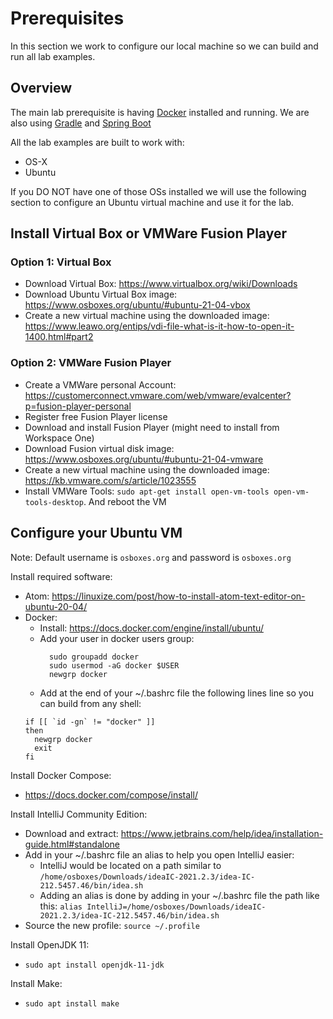 # Prerequisites

In this section we work to configure our local machine so we can build and run all lab examples.

## Overview
The main lab prerequisite is having [Docker](https://www.docker.com/) installed and running. 
We are also using [Gradle](https://gradle.org/) and [Spring Boot](https://gradle.org/)

All the lab examples are built to work with:
* OS-X
* Ubuntu

If you DO NOT have one of those OSs installed we will use the following section to configure an Ubuntu virtual machine and use it for the lab.

## Install Virtual Box or VMWare Fusion Player

### Option 1: Virtual Box
* Download Virtual Box: https://www.virtualbox.org/wiki/Downloads
* Download Ubuntu Virtual Box image: https://www.osboxes.org/ubuntu/#ubuntu-21-04-vbox
* Create a new virtual machine using the downloaded image: https://www.leawo.org/entips/vdi-file-what-is-it-how-to-open-it-1400.html#part2


### Option 2: VMWare Fusion Player

* Create a VMWare personal Account: https://customerconnect.vmware.com/web/vmware/evalcenter?p=fusion-player-personal
* Register free Fusion Player license
* Download and install Fusion Player (might need to install from Workspace One)
* Download Fusion virtual disk image: https://www.osboxes.org/ubuntu/#ubuntu-21-04-vmware
* Create a new virtual machine using the downloaded image: https://kb.vmware.com/s/article/1023555
* Install VMWare Tools: `sudo apt-get install open-vm-tools open-vm-tools-desktop`. And reboot the VM


## Configure your Ubuntu VM
Note: Default username is `osboxes.org` and password is `osboxes.org`

Install required software:
* Atom: https://linuxize.com/post/how-to-install-atom-text-editor-on-ubuntu-20-04/
* Docker: 
    * Install: https://docs.docker.com/engine/install/ubuntu/
    * Add your user in docker users group: 
      ```
        sudo groupadd docker
        sudo usermod -aG docker $USER
        newgrp docker
      ```
    * Add at the end of your ~/.bashrc file the following lines line so you can build from any shell: 
    ```# Switch groups, but only if necessary
    if [[ `id -gn` != "docker" ]]
    then
      newgrp docker
      exit
    fi
    ```

Install Docker Compose:
* https://docs.docker.com/compose/install/

Install IntelliJ Community Edition: 
* Download and extract: https://www.jetbrains.com/help/idea/installation-guide.html#standalone 
* Add in your ~/.bashrc file an alias to help you open IntelliJ easier:
  * IntelliJ would be located on a path similar to `/home/osboxes/Downloads/ideaIC-2021.2.3/idea-IC-212.5457.46/bin/idea.sh`
  * Adding an alias is done by adding in your ~/.bashrc file the path like this: ```alias IntelliJ=/home/osboxes/Downloads/ideaIC-2021.2.3/idea-IC-212.5457.46/bin/idea.sh```
* Source the new profile: `source ~/.profile`

Install OpenJDK 11:  
* `sudo apt install openjdk-11-jdk`

Install Make: 
* `sudo apt install make`

